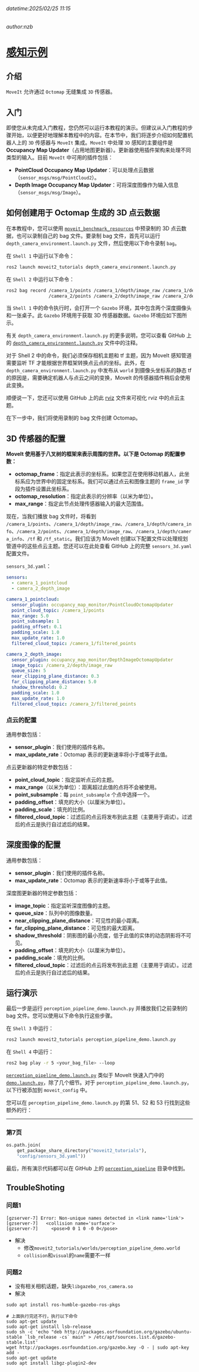 ###### datetime:2025/02/25 11:15

###### author:nzb

# [感知示例](https://moveit.picknik.ai/main/doc/examples/perception_pipeline/perception_pipeline_tutorial.html)

## 介绍

`MoveIt` 允许通过 `Octomap` 无缝集成 `3D` 传感器。

## 入门

即使您从未完成入门教程，您仍然可以运行本教程的演示。但建议从入门教程的步骤开始，以便更好地理解本教程中的内容。在本节中，我们将逐步介绍如何配置机器人上的 `3D` 传感器与 `MoveIt` 集成。`MoveIt` 中处理 `3D` 感知的主要组件是 **Occupancy Map Updater**（占用地图更新器）。更新器使用插件架构来处理不同类型的输入。目前 `MoveIt` 中可用的插件包括：

- **PointCloud Occupancy Map Updater**：可以处理点云数据（`sensor_msgs/msg/PointCloud2`）。
- **Depth Image Occupancy Map Updater**：可将深度图像作为输入信息（`sensor_msgs/msg/Image`）。

## 如何创建用于 Octomap 生成的 3D 点云数据

在本教程中，您可以使用 [`moveit_benchmark_resources`](https://github.com/moveit/moveit_benchmark_resources/tree/main/moveit_benchmark_resources/bag_files/depth_camera_bag) 中预录制的 3D 点云数据，也可以录制自己的 bag 文件。要录制 bag 文件，首先可以运行 `depth_camera_environment.launch.py` 文件，然后使用以下命令录制 `bag`。

在 `Shell 1` 中运行以下命令：

```bash
ros2 launch moveit2_tutorials depth_camera_environment.launch.py
```

在 `Shell 2` 中运行以下命令：

```bash
ros2 bag record /camera_1/points /camera_1/depth/image_raw /camera_1/depth/camera_info \
                /camera_2/points /camera_2/depth/image_raw /camera_2/depth/camera_info /tf /tf_static
```

当 `Shell 1` 中的命令执行时，会打开一个 `Gazebo` 环境，其中包含两个深度摄像头和一张桌子。此 `Gazebo` 环境用于获取 3D 传感器数据。`Gazebo` 环境应如下图所示。

有关 `depth_camera_environment.launch.py` 的更多说明，您可以查看 GitHub 上的 [`depth_camera_environment.launch.py`](https://github.com/moveit/moveit2_tutorials/blob/main/doc/examples/perception_pipeline/launch/depth_camera_environment.launch.py) 文件中的注释。

对于 Shell 2 中的命令，我们必须保存相机主题和 tf 主题，因为 MoveIt 感知管道需要监听 TF 才能根据世界框架转换点云点的坐标。此外，在 `depth_camera_environment.launch.py` 中发布从 `world` 到摄像头坐标系的静态 tf 的原因是，需要确定机器人与点云之间的变换，MoveIt 的传感器插件稍后会使用此变换。

顺便说一下，您还可以使用 GitHub 上的此 [rviz](https://github.com/moveit/moveit2_tutorials/blob/main/doc/examples/perception_pipeline/rviz2/depth_camera_environment.rviz) 文件来可视化 rviz 中的点云主题。

在下一步中，我们将使用录制的 bag 文件创建 Octomap。  

## 3D 传感器的配置

**MoveIt 使用基于八叉树的框架来表示周围的世界。以下是 Octomap 的配置参数：**

- **octomap_frame**：指定此表示的坐标系。如果您正在使用移动机器人，此坐标系应为世界中的固定坐标系。我们可以通过点云和图像主题的 `frame_id` 字段为插件设置此坐标系。
- **octomap_resolution**：指定此表示的分辨率（以米为单位）。
- **max_range**：指定此节点处理传感器输入的最大范围值。

现在，当我们播放 bag 文件时，将看到 `/camera_1/points`、`/camera_1/depth/image_raw`、`/camera_1/depth/camera_info`、`/camera_2/points`、`/camera_1/depth/image_raw`、`/camera_1/depth/camera_info`、`/tf` 和 `/tf_static`。我们应该为 MoveIt 创建以下配置文件以处理规划管道中的这些点云主题。您还可以在此处查看 GitHub 上的完整 `sensors_3d.yaml` 配置文件。

`sensors_3d.yaml`：

```yaml
sensors:
  - camera_1_pointcloud
  - camera_2_depth_image

camera_1_pointcloud:
  sensor_plugin: occupancy_map_monitor/PointCloudOctomapUpdater
  point_cloud_topic: /camera_1/points
  max_range: 5.0
  point_subsample: 1
  padding_offset: 0.1
  padding_scale: 1.0
  max_update_rate: 1.0
  filtered_cloud_topic: /camera_1/filtered_points

camera_2_depth_image:
  sensor_plugin: occupancy_map_monitor/DepthImageOctomapUpdater
  image_topic: /camera_2/depth/image_raw
  queue_size: 5
  near_clipping_plane_distance: 0.3
  far_clipping_plane_distance: 5.0
  shadow_threshold: 0.2
  padding_scale: 1.0
  max_update_rate: 1.0
  filtered_cloud_topic: /camera_2/filtered_points
```

### 点云的配置

通用参数包括：

- **sensor_plugin**：我们使用的插件名称。
- **max_update_rate**：Octomap 表示的更新速率将小于或等于此值。

点云更新器的特定参数包括：

- **point_cloud_topic**：指定监听点云的主题。
- **max_range**（以米为单位）：距离超过此值的点将不会被使用。
- **point_subsample**：每 `point_subsample` 个点中选择一个。
- **padding_offset**：填充的大小（以厘米为单位）。
- **padding_scale**：填充的比例。
- **filtered_cloud_topic**：过滤后的点云将发布到此主题（主要用于调试）。过滤后的点云是执行自过滤后的结果。

## 深度图像的配置

通用参数包括：

- **sensor_plugin**：我们使用的插件名称。
- **max_update_rate**：Octomap 表示的更新速率将小于或等于此值。

深度图更新器的特定参数包括：

- **image_topic**：指定监听深度图像的主题。
- **queue_size**：队列中的图像数量。
- **near_clipping_plane_distance**：可见性的最小距离。
- **far_clipping_plane_distance**：可见性的最大距离。
- **shadow_threshold**：阴影图的最小亮度，低于此值的实体的动态阴影将不可见。
- **padding_offset**：填充的大小（以厘米为单位）。
- **padding_scale**：填充的比例。
- **filtered_cloud_topic**：过滤后的点云将发布到此主题（主要用于调试）。过滤后的点云是执行自过滤后的结果。

## 运行演示

最后一步是运行 `perception_pipeline_demo.launch.py` 并播放我们之前录制的 bag 文件。您可以使用以下命令执行这些步骤。

在 `Shell 3` 中运行：
```bash
ros2 launch moveit2_tutorials perception_pipeline_demo.launch.py
```

在 `Shell 4` 中运行：
```bash
ros2 bag play -r 5 <your_bag_file> --loop
```

[`perception_pipeline_demo.launch.py`](https://github.com/moveit/moveit2_tutorials/blob/main/doc/examples/perception_pipeline/launch/perception_pipeline_demo.launch.py) 类似于 MoveIt 快速入门中的 [`demo.launch.py`](https://github.com/moveit/moveit2_tutorials/blob/main/doc//doc/tutorials/quickstart_in_rviz/launch/demo.launch.py)，除了几个细节。对于 `perception_pipeline_demo.launch.py`，以下行被添加到 `moveit_config` 中。

您可以在 `perception_pipeline_demo.launch.py` 的第 51、52 和 53 行找到这些额外的行：

---

### **第7页**

```python
os.path.join(
    get_package_share_directory("moveit2_tutorials"),
    "config/sensors_3d.yaml"))
```

最后，所有演示代码都可以在 GitHub 上的 [`perception_pipeline`](https://github.com/moveit/moveit2_tutorials/blob/main/doc/examples/perception_pipeline) 目录中找到。

## TroubleShoting

### 问题1

```text
[gzserver-7] Error: Non-unique names detected in <link name='link'>
[gzserver-7]   <collision name='surface'>
[gzserver-7]     <pose>0 0 1 0 -0 0</pose>
```

- 解决
  - 修改`moveit2_tutorials/worlds/perception_pipeline_demo.world`
  - `collision`和`visual`的`name`需要不一样

### 问题2

- 没有相关相机话题，缺失`libgazebo_ros_camera.so`
- 解决

```shell
sudo apt install ros-humble-gazebo-ros-pkgs

# 上面执行完还不行，执行以下命令
sudo apt-get update
sudo apt-get install lsb-release
sudo sh -c 'echo "deb http://packages.osrfoundation.org/gazebo/ubuntu-stable `lsb_release -cs` main" > /etc/apt/sources.list.d/gazebo-stable.list'
wget http://packages.osrfoundation.org/gazebo.key -O - | sudo apt-key add -
sudo apt-get update
sudo apt install libgz-plugin2-dev
```

